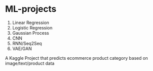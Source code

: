 # ML-projects

1. Linear Regression
2. Logistic Regression
3. Gaussian Process
4. CNN
5. RNN/Seq2Seq
6. VAE/GAN

A Kaggle Project that predicts ecommerce product category based on image/text/product data
